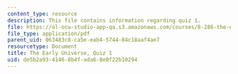 ```yaml
---
content_type: resource
description: This file contains information regarding quiz 1.
file: https://ol-ocw-studio-app-qa.s3.amazonaws.com/courses/8-286-the-early-universe-fall-2013/de5b2a9341468b4fada68e0f22b10294_MIT8_286F13_q1.pdf
file_type: application/pdf
parent_uid: 063483c8-ca5e-eab4-5744-84c18aaf4ae7
resourcetype: Document
title: The Early Universe, Quiz 1
uid: de5b2a93-4146-8b4f-ada6-8e0f22b10294
---
```


